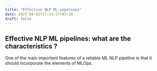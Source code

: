 ```yaml
---
title: "Effective NLP ML pipelines"
date: 2023-08-02T17:24:27+03:30
draft: false
---
```


## Effective NLP ML pipelines: what are the characteristics ? 

One of the main important features of a reliable ML NLP pipeline is that it should incorporate the elements of  MLOps.
